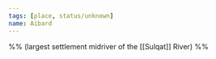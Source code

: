 ```yaml
---
tags: [place, status/unknown]
name: Aibard
---
```


%% (largest settlement midriver of the [[Sulqat]] River) %%